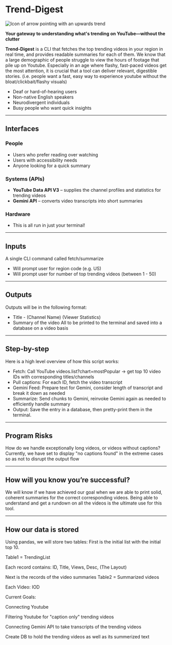 # Trend-Digest

![Icon of arrow pointing with an upwards trend](https://cdn.iconscout.com/icon/free/png-256/free-trending-icon-download-in-svg-png-gif-file-formats--up-arrow-direction-growth-user-interface-pack-icons-1502173.png "Trending Icon")

**Your gateway to understanding what's trending on YouTube—without the clutter**

**Trend-Digest** is a CLI that fetches the top trending videos in your region in real time, and provides readable summaries for each of them. 
We know that a large demographic of people struggle to view the hours of footage that pile up on Youtube. Especially in an age where flashy, fast-paced videos get the most attention, it is crucial that a tool can deliver relevant, digestible stories.
(i.e. people want a fast, easy way to experience youtube without the bloat/clickbait/flashy visuals)

- Deaf or hard-of-hearing users  
- Non-native English speakers  
- Neurodivergent individuals  
- Busy people who want quick insights

---

## Interfaces

### People
- Users who prefer reading over watching
- Users with accessibility needs
- Anyone looking for a quick summary

### Systems (APIs)

- **YouTube Data API V3** – supplies the channel profiles and statistics for trending videos
- **Gemini API** – converts video transcripts into short summaries

### Hardware
- This is all run in just your terminal!

---

## Inputs 
A single CLI command called fetch/summarize
- Will prompt user for region code (e.g. US)
- Will prompt user for number of top trending videos (between 1 - 50)

---

## Outputs

Outputs will be in the following format:
- Title - (Channel Name) (Viewer Statistics)
- Summary of the video
All to be printed to the terminal and saved into a database on a video basis

---

## Step-by-step

Here is a high level overview of how this script works:
- Fetch: Call YouTube videos.list?chart=mostPopular → get top 10 video IDs with corresponding titles/channels
- Pull captions: For each ID, fetch the video transcript
- Gemini Feed: Prepare text for Gemini, consider length of transcript and break it down as needed
- Summarize: Send chunks to Gemini, reinvoke Gemini again as needed to efficiently handle summary
- Output: Save the entry in a database, then pretty-print them in the terminal.

---

## Program Risks

How do we handle exceptionally long videos, or videos without captions? Currently, we have set to display "no captions found" in the extreme cases so as not to disrupt the output flow

---

## How will you know you’re successful?

We will know if we have achieved our goal when we are able to print solid, coherent summaries for the correct corresponding videos. Being able to understand and get a rundown on all the videos is the ultimate use for this tool.

---

## How our data is stored
Using pandas, we will store two tables:
First is the initial list with the initial top 10. 

Table1 = TrendingList

Each record contains: ID, Title, Views, Desc, (The Layout)

Next is the records of the video summaries
Table2 = Summarized videos


Each Video: IOD


Current Goals:


Connecting Youtube

Filtering Youtube for "caption only" trending videos

Connecting Gemini API to take transcripts of the trending videos 

Create DB to hold the trending videos as well as its summerized text













